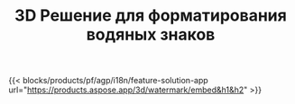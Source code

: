 ﻿---
title: 3D Решение для форматирования водяных знаков 
weight: 7730
url: /ru/watermark
limit: 
description: Добавьте слепой водяной знак в документ 3D, чтобы защитить свою интеллектуальную собственность.
---
{{< blocks/products/pf/agp/i18n/feature-solution-app url="https://products.aspose.app/3d/watermark/embed&h1&h2" >}} 
